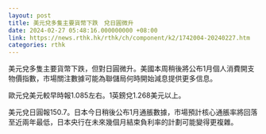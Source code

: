 ```yaml
---
layout: post
title: 美元兌多隻主要貨幣下跌　兌日圓微升
date: 2024-02-27 05:48:16.000000000 +08:00
link: https://news.rthk.hk/rthk/ch/component/k2/1742004-20240227.htm
categories: rthk
---
```


美元兌多隻主要貨幣下跌，但對日圓微升。美國本周稍後將公布1月個人消費開支物價指數，市場關注數據可能為聯儲局何時開始減息提供更多信息。

歐元兌美元較早時報1.085左右。1英鎊兌1.268美元以上。

美元兌日圓報150.7。日本今日稍後公布1月通脹數據，市場預計核心通脹率將回落至近兩年最低，日本央行在未來幾個月結束負利率的計劃可能變得更複雜。
